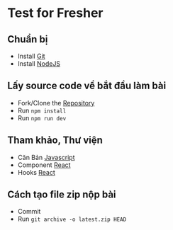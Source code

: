 # Test for Fresher

## Chuẩn bị

- Install [Git](https://git-scm.com/)
- Install [NodeJS](https://nodejs.dev/en/)

## Lấy source code về bắt đầu làm bài

- Fork/Clone the [Repository](https://github.com/tvhoang91/test-fresher)
- Run `npm install`
- Run `npm run dev`

## Tham khảo, Thư viện

- Căn Bản [Javascript](https://developer.mozilla.org/en-US/docs/Web/JavaScript/Language_Overview)
- Component [React](https://reactjs.org/docs/components-and-props.html)
- Hooks [React](https://reactjs.org/docs/hooks-overview.html#state-hook)

## Cách tạo file zip nộp bài

- Commit
- Run `git archive -o latest.zip HEAD`
